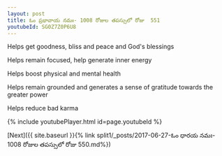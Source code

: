 ```yaml
---
layout: post
title: ఓం ప్రభావాయ నమః- 1008 రోజుల తపస్సులో రోజు  551
youtubeId: SG0Z7Z0P6U8
---
```

 
 
Helps get goodness, bliss and peace and God's blessings
 
Helps remain focused, help generate inner energy 
 
Helps boost physical and mental health 
 
Helps remain grounded and generates a sense of gratitude towards the greater power 
 
Helps reduce bad karma
 
 
 
 


{% include youtubePlayer.html id=page.youtubeId %}
 
[Next]({{ site.baseurl }}{% link  split1/_posts/2017-06-27-ఓం ధారయ నమః- 1008 రోజుల తపస్సులో రోజు  550.md%})
 
